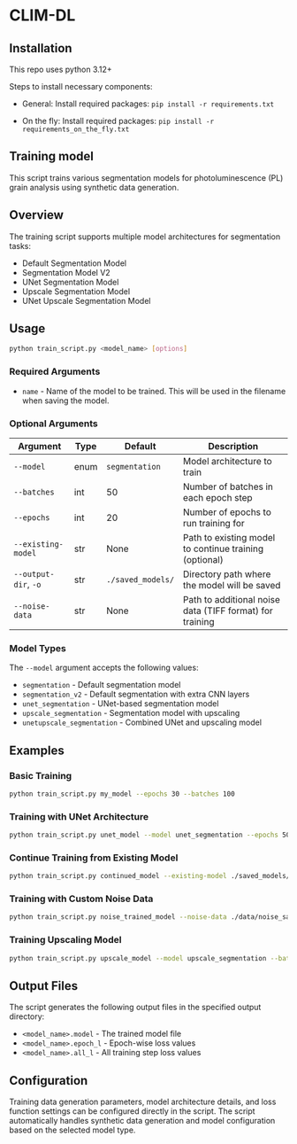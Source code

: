 # CLIM-DL

## Installation

This repo uses python 3.12+

Steps to install necessary components:

- General: 
    Install required packages: `pip install -r requirements.txt`

- On the fly:
    Install required packages: `pip install -r requirements_on_the_fly.txt`

## Training model

This script trains various segmentation models for photoluminescence (PL) grain analysis using synthetic data generation.

## Overview

The training script supports multiple model architectures for segmentation tasks:
- Default Segmentation Model
- Segmentation Model V2
- UNet Segmentation Model
- Upscale Segmentation Model
- UNet Upscale Segmentation Model

## Usage

```bash
python train_script.py <model_name> [options]
```

### Required Arguments

- `name` - Name of the model to be trained. This will be used in the filename when saving the model.

### Optional Arguments

| Argument | Type | Default | Description |
|----------|------|---------|-------------|
| `--model` | enum | `segmentation` | Model architecture to train |
| `--batches` | int | 50 | Number of batches in each epoch step |
| `--epochs` | int | 20 | Number of epochs to run training for |
| `--existing-model` | str | None | Path to existing model to continue training (optional) |
| `--output-dir`, `-o` | str | `./saved_models/` | Directory path where the model will be saved |
| `--noise-data` | str | None | Path to additional noise data (TIFF format) for training |

### Model Types

The `--model` argument accepts the following values:

- `segmentation` - Default segmentation model
- `segmentation_v2` - Default segmentation with extra CNN layers
- `unet_segmentation` - UNet-based segmentation model
- `upscale_segmentation` - Segmentation model with upscaling
- `unetupscale_segmentation` - Combined UNet and upscaling model

## Examples

### Basic Training
```bash
python train_script.py my_model --epochs 30 --batches 100
```

### Training with UNet Architecture
```bash
python train_script.py unet_model --model unet_segmentation --epochs 50
```

### Continue Training from Existing Model
```bash
python train_script.py continued_model --existing-model ./saved_models/previous_model.model --epochs 10
```

### Training with Custom Noise Data
```bash
python train_script.py noise_trained_model --noise-data ./data/noise_sample.tif --output-dir ./my_models/
```

### Training Upscaling Model
```bash
python train_script.py upscale_model --model upscale_segmentation --batches 75 --epochs 25
```

## Output Files

The script generates the following output files in the specified output directory:

- `<model_name>.model` - The trained model file
- `<model_name>.epoch_l` - Epoch-wise loss values
- `<model_name>.all_l` - All training step loss values

## Configuration

Training data generation parameters, model architecture details, and loss function settings can be configured directly in the script. The script automatically handles synthetic data generation and model configuration based on the selected model type.